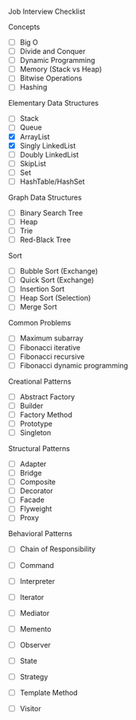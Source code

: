 Job Interview Checklist

Concepts
- [ ] Big O
- [ ] Divide and Conquer
- [ ] Dynamic Programming
- [ ] Memory (Stack vs Heap)
- [ ] Bitwise Operations 
- [ ] Hashing

Elementary Data Structures
- [ ] Stack
- [ ] Queue
- [x] ArrayList
- [x] Singly LinkedList
- [ ] Doubly LinkedList
- [ ] SkipList
- [ ] Set
- [ ] HashTable/HashSet

Graph Data Structures
- [ ] Binary Search Tree
- [ ] Heap
- [ ] Trie
- [ ] Red-Black Tree

Sort
- [ ] Bubble Sort (Exchange)
- [ ] Quick Sort (Exchange)
- [ ] Insertion Sort
- [ ] Heap Sort (Selection)
- [ ] Merge Sort

Common Problems
- [ ] Maximum subarray 
- [ ] Fibonacci iterative
- [ ] Fibonacci recursive
- [ ] Fibonacci dynamic programming

Creational Patterns
- [ ] Abstract Factory
- [ ] Builder
- [ ] Factory Method
- [ ] Prototype
- [ ] Singleton

Structural Patterns
- [ ] Adapter
- [ ] Bridge
- [ ] Composite
- [ ] Decorator
- [ ] Facade
- [ ] Flyweight
- [ ] Proxy

Behavioral Patterns
- [ ] Chain of Responsibility
- [ ] Command
- [ ] Interpreter
- [ ] Iterator
- [ ] Mediator
- [ ] Memento
- [ ] Observer
- [ ] State
- [ ] Strategy
- [ ] Template Method
- [ ] Visitor

